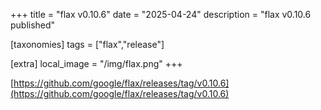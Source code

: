 +++
title = "flax v0.10.6"
date = "2025-04-24"
description = "flax v0.10.6 published"

[taxonomies]
tags = ["flax","release"]

[extra]
local_image = "/img/flax.png"
+++

[https://github.com/google/flax/releases/tag/v0.10.6](https://github.com/google/flax/releases/tag/v0.10.6)
